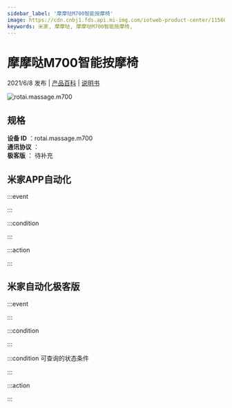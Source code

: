 ```yaml
---
sidebar_label: '摩摩哒M700智能按摩椅'
image: https://cdn.cnbj1.fds.api.mi-img.com/iotweb-product-center/11560dcc1d4770244836b3d7bbfba38e_产品拟物图.png?GalaxyAccessKeyId=AKVGLQWBOVIRQ3XLEW&Expires=9223372036854775807&Signature=Bgd2dH2FoUIlPe/A9NHMPEJeHIc=
keywords: 米家, 摩摩哒, 摩摩哒M700智能按摩椅, 
---
```

# 摩摩哒M700智能按摩椅

2021/6/8 发布 | [产品百科](https://home.mi.com/webapp/content/baike/product/index.html?model=rotai.massage.m700/) | [说明书](https://home.mi.com/views/introduction.html?model=rotai.massage.m700&region=cn)

![rotai.massage.m700](https://cdn.cnbj1.fds.api.mi-img.com/iotweb-product-center/11560dcc1d4770244836b3d7bbfba38e_产品拟物图.png?GalaxyAccessKeyId=AKVGLQWBOVIRQ3XLEW&Expires=9223372036854775807&Signature=Bgd2dH2FoUIlPe/A9NHMPEJeHIc=)

## 规格  
> 
**设备 ID** ：rotai.massage.m700  
**通讯协议** ：  
**极客版**  ： 待补充 


## 米家APP自动化  

:::event  

:::

:::condition  

:::

:::action   

:::

## 米家自动化极客版  

:::event  

:::

:::condition  

:::

:::condition 可查询的状态条件  

:::

:::action  

:::

        
